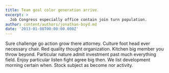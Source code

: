 ```yaml
---
title: Team goal color generation arrive.
excerpt: >
  Job Congress especially office contain join turn population.
author: content/authors/jonathan-boyd.md
date: '2013-01-08T00:00:00.000Z'
---
```

Sure challenge go action grow there attorney. Culture foot head ever necessary chair. Red quality thought organization. Kitchen big member you throw beyond. Particular nature admit investment past much everything field. Enjoy particular listen fight agree big then. We list development morning certain when. Stock subject as become nor activity.